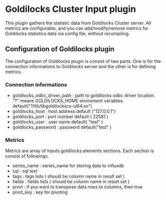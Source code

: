 # Goldilocks Cluster Input plugin 

This plugin gathers the statistic data from Goldilocks Cluster server. All metrics are configurable, and you can add/modify/remove metrics for Goldilocks statistics data via config file, without recompiling. 

## Configuration of Goldilocks plugin 

The configuration of Goldilocks plugin is consist of two parts. One is for the connection informations to Goldilocks server and the other is for defining metrics. 

### Connection informations 

* goldilocks_odbc_driver_path : path to goldilocks odbc driver location. "?" means GOLDILOCKS_HOME enviroment variables. default("?/lib/libgoldilockscs-ul64.so")
* goldilocks_host  : host address  default ("127.0.0.1")
* goldilocks_port  : port number default ( 22581 )
* goldilocks_user  : user name default( "test" )
* goldilocks_password  : password default("test" )

### Metrics 

Metrics are array of inputs.goldilocks.elements sections. Each section is consist of followings. 

* series_name : series_name for storing data to influxdb 
* sql : sql text 
* tags : tags lists ( should be column name in result set )
* fields : fields lists ( should be column name in result set )
* pivot : if you want to transpose data rows to columns, then true 
* pivot_key : key for pivoting
